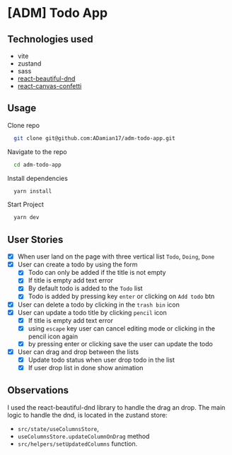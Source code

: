 # [ADM] Todo App

## Technologies used

* vite
* zustand
* sass
* [react-beautiful-dnd](https://github.com/atlassian/react-beautiful-dnd/blob/master/docs/api/drag-drop-context.md)
* [react-canvas-confetti](https://www.npmjs.com/package/react-canvas-confetti)

## Usage

Clone repo

```bash
  git clone git@github.com:ADamian17/adm-todo-app.git
```

Navigate to the repo

```bash
  cd adm-todo-app
```

Install dependencies

```bash
  yarn install
```

Start Project

```bash
  yarn dev
```

## User Stories

* [x] When user land on the page with three vertical list ``Todo``, ``Doing``, ``Done``
* [x] User can create a todo by using the form
  * [x] Todo can only be added if the title is not empty
  * [x] If title is empty add text error
  * [x] By default todo is added to the ``Todo`` list
  * [x] Todo is added by pressing key ``enter`` or clicking on ``Add todo`` btn
* [x] User can delete a todo by clicking in the ``trash bin`` icon
* [x] User can update a todo title by clicking ``pencil`` icon
  * [x] If title is empty add text error
  * [x] using ``escape`` key user can cancel editing mode or clicking in the pencil icon again
  * [x] by pressing enter or clicking save the user can update the todo
* [x] User can drag and drop between the lists
  * [x] Update todo status when user drop todo in the list
  * [x] If user drop list in done show animation

## Observations

I used the react-beautiful-dnd library to handle the drag an drop. The main logic to handle the dnd, is located in the zustand store:

* ``src/state/useColumnsStore``,
* ``useColumnsStore.updateColumnOnDrag`` method
* ``src/helpers/setUpdatedColumns`` function.
